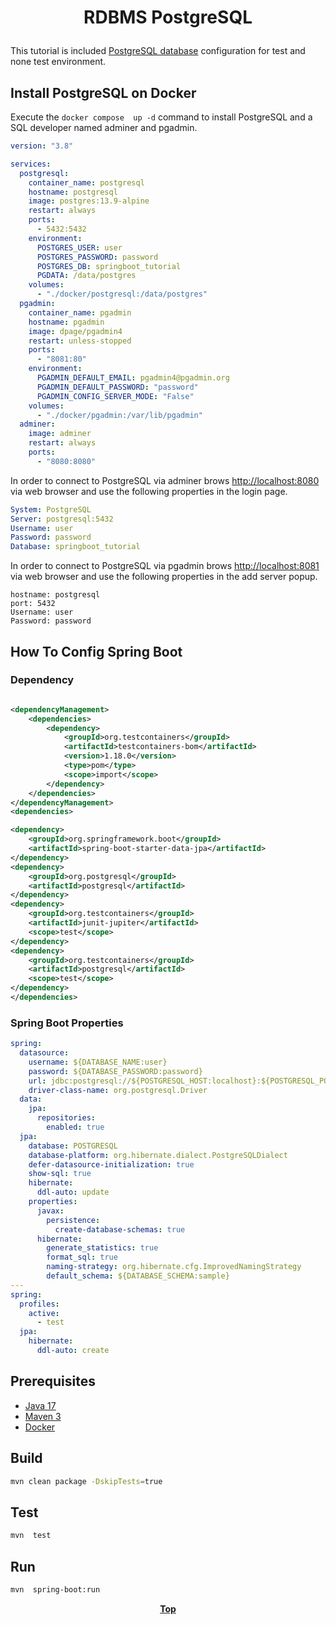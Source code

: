 # <p align="center">RDBMS PostgreSQL</p>

<p align="justify">

This tutorial is included [PostgreSQL database](https://www.postgresql.org/) configuration for test and none test environment.

</p>

## Install PostgreSQL on Docker

Execute the `docker compose  up -d` command to install PostgreSQL and a SQL developer named adminer and pgadmin.

```yaml
version: "3.8"

services:
  postgresql:
    container_name: postgresql
    hostname: postgresql
    image: postgres:13.9-alpine
    restart: always
    ports:
      - 5432:5432
    environment:
      POSTGRES_USER: user
      POSTGRES_PASSWORD: password
      POSTGRES_DB: springboot_tutorial
      PGDATA: /data/postgres
    volumes:
      - "./docker/postgresql:/data/postgres"
  pgadmin:
    container_name: pgadmin
    hostname: pgadmin
    image: dpage/pgadmin4
    restart: unless-stopped
    ports:
      - "8081:80"
    environment:
      PGADMIN_DEFAULT_EMAIL: pgadmin4@pgadmin.org
      PGADMIN_DEFAULT_PASSWORD: "password"
      PGADMIN_CONFIG_SERVER_MODE: "False"
    volumes:
      - "./docker/pgadmin:/var/lib/pgadmin"
  adminer:
    image: adminer
    restart: always
    ports:
      - "8080:8080"
```
In order to connect to PostgreSQL via adminer brows [http://localhost:8080](http://localhost:8080/) via web browser and
use the following properties in the login page.

```yaml
System: PostgreSQL
Server: postgresql:5432
Username: user
Password: password
Database: springboot_tutorial
```
In order to connect to PostgreSQL via pgadmin brows [http://localhost:8081](http://localhost:8081/) via web browser and
use the following properties in the add server popup.

```properties
hostname: postgresql
port: 5432
Username: user
Password: password
```

## How To Config Spring Boot

### Dependency

```xml

<dependencyManagement>
    <dependencies>
        <dependency>
            <groupId>org.testcontainers</groupId>
            <artifactId>testcontainers-bom</artifactId>
            <version>1.18.0</version>
            <type>pom</type>
            <scope>import</scope>
        </dependency>
    </dependencies>
</dependencyManagement>
<dependencies>

<dependency>
    <groupId>org.springframework.boot</groupId>
    <artifactId>spring-boot-starter-data-jpa</artifactId>
</dependency>
<dependency>
    <groupId>org.postgresql</groupId>
    <artifactId>postgresql</artifactId>
</dependency>
<dependency>
    <groupId>org.testcontainers</groupId>
    <artifactId>junit-jupiter</artifactId>
    <scope>test</scope>
</dependency>
<dependency>
    <groupId>org.testcontainers</groupId>
    <artifactId>postgresql</artifactId>
    <scope>test</scope>
</dependency>
</dependencies>

```

### Spring Boot Properties

```yaml
spring:
  datasource:
    username: ${DATABASE_NAME:user}
    password: ${DATABASE_PASSWORD:password}
    url: jdbc:postgresql://${POSTGRESQL_HOST:localhost}:${POSTGRESQL_PORT:5432}/${DATABASE_NAME:springboot_tutorial}
    driver-class-name: org.postgresql.Driver
  data:
    jpa:
      repositories:
        enabled: true
  jpa:
    database: POSTGRESQL
    database-platform: org.hibernate.dialect.PostgreSQLDialect
    defer-datasource-initialization: true
    show-sql: true
    hibernate:
      ddl-auto: update
    properties:
      javax:
        persistence:
          create-database-schemas: true
      hibernate:
        generate_statistics: true
        format_sql: true
        naming-strategy: org.hibernate.cfg.ImprovedNamingStrategy
        default_schema: ${DATABASE_SCHEMA:sample}
---
spring:
  profiles:
    active:
      - test
  jpa:
    hibernate:
      ddl-auto: create

```

## Prerequisites

* [Java 17](https://www.oracle.com/de/java/technologies/downloads/)
* [Maven 3](https://maven.apache.org/index.html)
* [Docker](https://www.docker.com/)

## Build

```bash
mvn clean package -DskipTests=true
```

## Test

```bash
mvn  test
```

## Run

```bash
mvn  spring-boot:run
```

**<p align="center"> [Top](#rdbms-postgresql) </p>**